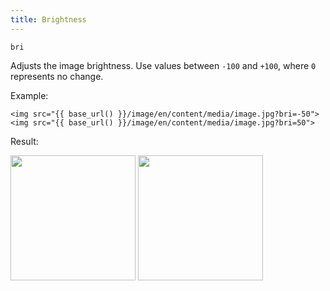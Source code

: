 ```yaml
---
title: Brightness
---
```


`bri`

Adjusts the image brightness. Use values between `-100` and `+100`, where `0` represents no change.

Example:

```twig
<img src="{{ base_url() }}/image/en/content/media/image.jpg?bri=-50">
<img src="{{ base_url() }}/image/en/content/media/image.jpg?bri=50">
```

Result:

<img width="200" class="inline" src="[base_url]/image/en/content/media/image.jpg?q=70&w=200&dpr=2&bri=-50" />
<img width="200" class="inline" src="[base_url]/image/en/content/media/image.jpg?q=70&w=200&dpr=2&bri=50" />
